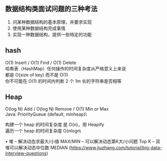 ## 数据结构类面试问题的三种考法
1. 问某种数据结构的基本原理，并要求实现
2. 使用某种数据结构完成事情
3. 实现一种数据结构，提供一些特定的功能

## hash
O(1) Insert / O(1) Find / O(1) Delete\
哈希表（HashMap）任何操作的时间复杂度从严格意义上来说\
都是 O(size of key) 而不是 O(1)\
你不可能在 O(1) 的时间内判断 2 个 1m 长的字符串是否相等

## Heap
O(log N) Add / O(log N) Remove / O(1) Min or Max\
Java: PriorityQueue (default, minheap)\

构建一个 heap 的时间复杂度 是 O(n)，用 Heapify\
遍历一个 heap 的时间复杂度 O(nlogn\

• 堆
– 解决动态求最大/小值       MAX/MIN
– 可以解决动态第K大/小问题   Top K
– 双堆可以解决动态中位数     MEDIAN
(https://www.jiuzhang.com/tutorial/big-data-interview-questions)